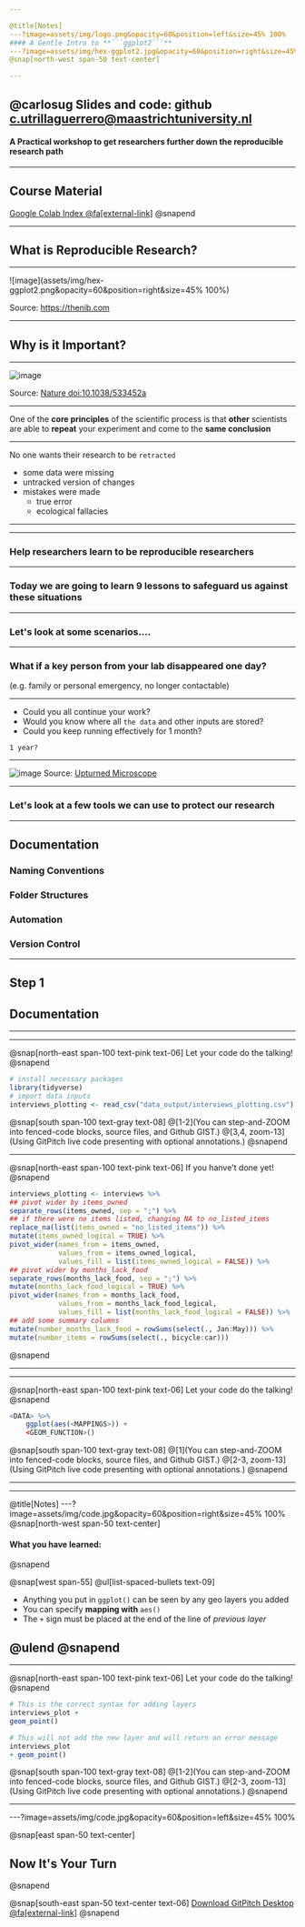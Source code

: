 ```yaml
---

@title[Notes]
---?image=assets/img/logo.png&opacity=60&position=left&size=45% 100%
#### A Gentle Intro to **```ggplot2```**
---?image=assets/img/hex-ggplot2.jpg&opacity=60&position=right&size=45% 100%
@snap[north-west span-50 text-center]

---
```

@carlosug
Slides and code: github
[c.utrillaguerrero@maastrichtuniversity.nl](c.utrillaguerrero@maastrichtuniversity.nl)
---

#### A Practical workshop to get researchers further down the reproducible research path



---

## Course Material 

[Google Colab Index @fa[external-link]](https://colab.research.google.com/github/MaastrichtU-IDS/global-studies-methods/blob/master/notebooks/Index.ipynb#scrollTo=0gaW4qKEKG06)
@snapend


---

## What is Reproducible Research?

---

![image](assets/img/hex-ggplot2.png&opacity=60&position=right&size=45% 100%)

Source: https://thenib.com

---

## Why is it Important?

---

![image](https://raw.githubusercontent.com/orchid00/ReproducibleResearchThings/gh-pages/assets/img/reproducibility-graphic-online3.jpg)

Source: [Nature doi:10.1038/533452a](https://www.nature.com/news/polopoly_fs/7.36718.1464174471!/image/reproducibility-graphic-online3.jpg_gen/derivatives/landscape_630/reproducibility-graphic-online3.jpg)

---

One of the **core principles** of the scientific process is that **other** scientists are able to **repeat** your experiment and come to the **same conclusion**

---

No one wants their research to be `retracted`

* some data were missing
* untracked version of changes
* mistakes were made
  * true error
  * ecological fallacies
  
---

---

### Help researchers learn to be reproducible researchers
  
---

### Today we are going to learn **9 lessons** to safeguard us against these situations

---

### Let's look at some scenarios....

---

### What if a key person from your lab disappeared one day? 
(e.g. family or personal emergency, no longer contactable)

---

* Could you all continue your work?
* Would you know where all `the data` and other inputs are stored?
* Could you keep running effectively for 1 month?

`1 year?`

---

![image](https://github.com/guereslib/Reproducible-Research-Things/raw/master/images/376c2ff9d8260fa7c1ae4a3468e1bce9.jpg)
Source: [Upturned Microscope](https://theupturnedmicroscope.com/comic/real-vs-movie-scientist-3/)

---

### Let's look at a few tools we can use to protect our research

---

## Documentation
### Naming Conventions
### Folder Structures
### Automation
### Version Control

---

## Step 1 
## Documentation

---
---

@snap[north-east span-100 text-pink text-06]
Let your code do the talking!
@snapend

```r zoom-18
# install necessary packages
library(tidyverse)
# import data inputs
interviews_plotting <- read_csv("data_output/interviews_plotting.csv")
```

@snap[south span-100 text-gray text-08]
@[1-2](You can step-and-ZOOM into fenced-code blocks, source files, and Github GIST.)
@[3,4, zoom-13](Using GitPitch live code presenting with optional annotations.)
@snapend


---

@snap[north-east span-100 text-pink text-06]
If you hanve't done yet!
@snapend

```r zoom-8
interviews_plotting <- interviews %>%
## pivot wider by items_owned
separate_rows(items_owned, sep = ";") %>%
## if there were no items listed, changing NA to no_listed_items
replace_na(list(items_owned = "no_listed_items")) %>%
mutate(items_owned_logical = TRUE) %>%
pivot_wider(names_from = items_owned, 
            values_from = items_owned_logical, 
            values_fill = list(items_owned_logical = FALSE)) %>%
## pivot wider by months_lack_food
separate_rows(months_lack_food, sep = ";") %>%
mutate(months_lack_food_logical = TRUE) %>%
pivot_wider(names_from = months_lack_food, 
            values_from = months_lack_food_logical, 
            values_fill = list(months_lack_food_logical = FALSE)) %>%
## add some summary columns
mutate(number_months_lack_food = rowSums(select(., Jan:May))) %>%
mutate(number_items = rowSums(select(., bicycle:car)))
```
@snapend

---

---

@snap[north-east span-100 text-pink text-06]
Let your code do the talking!
@snapend

```r zoom-18
<DATA> %>%
    ggplot(aes(<MAPPINGS>)) +
    <GEOM_FUNCTION>()
```

@snap[south span-100 text-gray text-08]
@[1](You can step-and-ZOOM into fenced-code blocks, source files, and Github GIST.)
@[2-3, zoom-13](Using GitPitch live code presenting with optional annotations.)
@snapend

---

---
@title[Notes]
---?image=assets/img/code.jpg&opacity=60&position=right&size=45% 100%
@snap[north-west span-50 text-center]
#### What you have learned:
@snapend

@snap[west span-55]
@ul[list-spaced-bullets text-09]
- Anything you put in ```ggplot()``` can be seen by any geo layers you added
- You can specify **mapping with**  ```aes()```
- The ```+``` sign must be placed at the end of the line of _previous layer_

@ulend
@snapend
---
---

@snap[north-east span-100 text-pink text-06]
Let your code do the talking!
@snapend

```r zoom-18
# This is the correct syntax for adding layers
interviews_plot + 
geom_point()

# This will not add the new layer and will return an error message
interviews_plot
+ geom_point()
```

@snap[south span-100 text-gray text-08]
@[1-2](You can step-and-ZOOM into fenced-code blocks, source files, and Github GIST.)
@[2-3, zoom-13](Using GitPitch live code presenting with optional annotations.)
@snapend

---


---?image=assets/img/code.jpg&opacity=60&position=left&size=45% 100%

@snap[east span-50 text-center]
## Now It's **Your** Turn
@snapend

@snap[south-east span-50 text-center text-06]
[Download GitPitch Desktop @fa[external-link]](https://gitpitch.com/docs/getting-started/tutorial/)
@snapend

